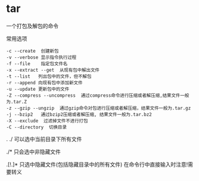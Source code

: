 # tar

一个打包及解包的命令

常用选项
```
-c --create  创建新包
-v --verbose 显示指令执行过程
-f --file    指定包文件名
-x --extract --get  从现有包中解出文件
-t --list   列出包中的文件，但不解包
-r --append 向现有包中添加新文件
-u --update 更新包中的文件
-Z --compress --uncompress  通过compress命令进行压缩或者解压缩,结果文件一般为.tar.Z
-z --gzip --ungzip  通过gzip命令对包进行压缩或者解压缩，结果文件一般为.tar.gz
-j --bzip2   通过bzip2压缩或者解压缩, 结果文件一般为.tar.bz2
-X --exclude  过滤掉文件不进行打包
-C --directory  切换目录
```

. ./ 可以选中当前目录下所有文件

./*  只会选中非隐藏文件

.[!.]* 只选中隐藏文件(包括隐藏目录中的所有文件) 在命令行中直接输入时注意!需要转义
